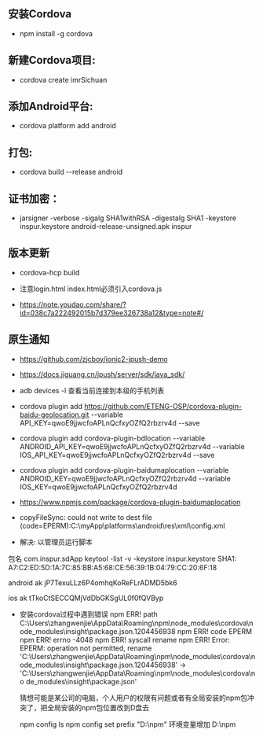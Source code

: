 ## 安装Cordova
- npm install -g cordova

## 新建Cordova项目:
- cordova create imrSichuan

## 添加Android平台:
- cordova platform add android

## 打包:
- cordova build --release android

## 证书加密：
- jarsigner -verbose -sigalg SHA1withRSA -digestalg SHA1 -keystore inspur.keystore android-release-unsigned.apk inspur




## 版本更新
- cordova-hcp build
- 注意login.html index.html必须引入cordova.js



- https://note.youdao.com/share/?id=038c7a222492015b7d379ee326738a12&type=note#/

## 原生通知
- https://github.com/zjcboy/ionic2-jpush-demo
- https://docs.jiguang.cn/jpush/server/sdk/java_sdk/

- adb devices -l 查看当前连接到本级的手机列表

- cordova plugin add https://github.com/ETENG-OSP/cordova-plugin-baidu-geolocation.git --variable API_KEY=qwoE9jjwcfoAPLnQcfxyOZfQ2rbzrv4d --save

- cordova plugin add cordova-plugin-bdlocation --variable ANDROID_API_KEY=qwoE9jjwcfoAPLnQcfxyOZfQ2rbzrv4d --variable IOS_API_KEY=qwoE9jjwcfoAPLnQcfxyOZfQ2rbzrv4d --save

- cordova plugin add cordova-plugin-baidumaplocation --variable ANDROID_KEY=qwoE9jjwcfoAPLnQcfxyOZfQ2rbzrv4d  --variable IOS_KEY=qwoE9jjwcfoAPLnQcfxyOZfQ2rbzrv4d

- https://www.npmjs.com/package/cordova-plugin-baidumaplocation


- copyFileSync: could not write to dest file (code=EPERM):C:\myApp\platforms\android\res\xml\config.xml
- 解决: 以管理员运行脚本


包名 com.inspur.sdApp
keytool -list -v -keystore inspur.keystore
SHA1: A7:C2:ED:5D:1A:7C:85:BB:A5:68:CE:56:39:1B:04:79:CC:20:6F:18

android ak
jP7TexuLLz6P4omhqKoReFLrADMD5bk6

ios ak
tTkoCtSECCQMjVdDbGKSgUL0f0fQVByp

- 安装cordova过程中遇到错误
	npm ERR! path C:\Users\zhangwenjie\AppData\Roaming\npm\node_modules\cordova\node_modules\insight\package.json.1204456938
	npm ERR! code EPERM
	npm ERR! errno -4048
	npm ERR! syscall rename
	npm ERR! Error: EPERM: operation not permitted, rename 'C:\Users\zhangwenjie\AppData\Roaming\npm\node_modules\cordova\node_modules\insight\package.json.1204456938' -> 'C:\Users\zhangwenjie\AppData\Roaming\npm\node_modules\cordova\no
	de_modules\insight\package.json'

	猜想可能是某公司的电脑，个人用户的权限有问题或者有全局安装的npm包冲突了，把全局安装的npm包位置改到D盘去

	npm config ls
	npm config set prefix "D:\\npm"
	环境变量增加 D:\npm